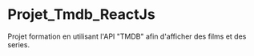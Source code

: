 # Projet_Tmdb_ReactJs
Projet formation en utilisant l'API "TMDB" afin d'afficher des films et des series.
